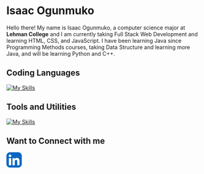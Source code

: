 <h1>Isaac Ogunmuko</h1>

Hello there! My name is Isaac Ogunmuko, a computer science major at <b>Lehman College</b> and I am currently taking Full Stack Web Development and learning HTML, CSS, and JavaScript. I have been learning Java since Programming Methods courses, taking Data Structure and learning more Java, and will be learning Python and C++.

<!--
**MrIsac/MrIsac** is a ✨ _special_ ✨ repository because its `README.md` (this file) appears on your GitHub profile.

Here are some ideas to get you started:

- 🔭 I’m currently working on ...
- 🌱 I’m currently learning html,c++,css,javaScript,Python...
- 👯 I’m looking to collaborate on ...
- 🤔 I’m looking for help with ...
- 💬 Ask me about ...
- 📫 How to reach me: 347-844-8893...
- 😄 Pronouns: ...
- ⚡ Fun fact: ...
-->
## Coding Languages
[![My Skills](https://skillicons.dev/icons?i=java,css,python,cpp,html,js)](https://skillicons.dev)
## Tools and Utilities
[![My Skills](https://skillicons.dev/icons?i=eclipse)](https://skillicons.dev)




## Want to Connect with me 
<a href = "https://www.linkedin.com/in/isaac-ogunmuko-a64b87335/" /> <img src = "https://raw.githubusercontent.com/tandpfun/skill-icons/65dea6c4eaca7da319e552c09f4cf5a9a8dab2c8/icons/LinkedIn.svg" alt="linkedin" width="40" height="40"/> </a> </p>

